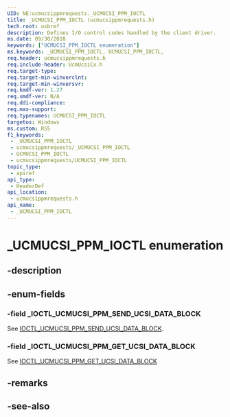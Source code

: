 ```yaml
---
UID: NE:ucmucsippmrequests._UCMUCSI_PPM_IOCTL
title: _UCMUCSI_PPM_IOCTL (ucmucsippmrequests.h)
tech.root: usbref
description: Defines I/O control codes handled by the client driver.
ms.date: 09/30/2018
keywords: ["UCMUCSI_PPM_IOCTL enumeration"]
ms.keywords: _UCMUCSI_PPM_IOCTL, UCMUCSI_PPM_IOCTL,
req.header: ucmucsippmrequests.h
req.include-header: UcmUcsiCx.h
req.target-type: 
req.target-min-winverclnt: 
req.target-min-winversvr: 
req.kmdf-ver: 1.27
req.umdf-ver: N/A
req.ddi-compliance: 
req.max-support: 
req.typenames: UCMUCSI_PPM_IOCTL
targetos: Windows
ms.custom: RS5
f1_keywords:
 - _UCMUCSI_PPM_IOCTL
 - ucmucsippmrequests/_UCMUCSI_PPM_IOCTL
 - UCMUCSI_PPM_IOCTL
 - ucmucsippmrequests/UCMUCSI_PPM_IOCTL
topic_type:
 - apiref
api_type:
 - HeaderDef
api_location:
 - ucmucsippmrequests.h
api_name:
 - _UCMUCSI_PPM_IOCTL
---
```


# _UCMUCSI_PPM_IOCTL enumeration


## -description

## -enum-fields

### -field _IOCTL_UCMUCSI_PPM_SEND_UCSI_DATA_BLOCK 

See [IOCTL_UCMUCSI_PPM_SEND_UCSI_DATA_BLOCK](ni-ucmucsippmrequests-ioctl_ucmucsi_ppm_send_ucsi_data_block.md).

### -field _IOCTL_UCMUCSI_PPM_GET_UCSI_DATA_BLOCK 

See [IOCTL_UCMUCSI_PPM_GET_UCSI_DATA_BLOCK](ns-ucmucsippmrequests-_ucmucsi_ppm_get_ucsi_data_block_in_params.md)

## -remarks

## -see-also

